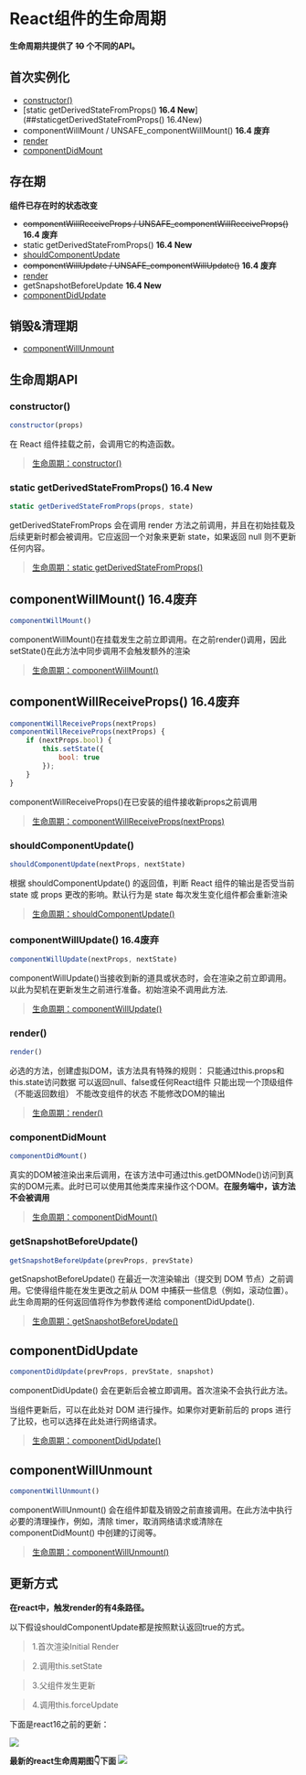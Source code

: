# React组件的生命周期

**生命周期共提供了 ~~10~~ 个不同的API。**

## 首次实例化

- [constructor()](##constructor())
- [static getDerivedStateFromProps() **16.4 New**](##staticgetDerivedStateFromProps() 16.4New)
- componentWillMount / UNSAFE_componentWillMount() **16.4 废弃** 
- [render](##render())
- [componentDidMount](##componentDidMount)

## 存在期
**组件已存在时的状态改变**
- ~~componentWillReceiveProps / UNSAFE_componentWillReceiveProps()~~ **16.4 废弃** 
- static getDerivedStateFromProps() **16.4 New**
- [shouldComponentUpdate](##shouldComponentUpdate)
- ~~componentWillUpdate / UNSAFE_componentWillUpdate()~~ **16.4 废弃** 
- [render](##render())
- getSnapshotBeforeUpdate **16.4 New**
- [componentDidUpdate](##componentDidUpdate)

## 销毁&清理期
- [componentWillUnmount](##componentWillUnmount)

## 生命周期API

### constructor()

```javascript
constructor(props)
```
在 React 组件挂载之前，会调用它的构造函数。
> [生命周期：constructor()](https://zh-hans.reactjs.org/docs/react-component.html#constructor)

### static getDerivedStateFromProps() 16.4 New

```javascript
static getDerivedStateFromProps(props, state)
```
getDerivedStateFromProps 会在调用 render 方法之前调用，并且在初始挂载及后续更新时都会被调用。它应返回一个对象来更新 state，如果返回 null 则不更新任何内容。
> [生命周期：static getDerivedStateFromProps()](https://zh-hans.reactjs.org/docs/react-component.html#static-getderivedstatefromprops)

## componentWillMount() 16.4废弃

```javascript
componentWillMount()
```
componentWillMount()在挂载发生之前立即调用。在之前render()调用，因此setState()在此方法中同步调用不会触发额外的渲染
> [生命周期：componentWillMount()](https://5a046bf5a6188f4b8fa4938a--reactjs.netlify.com/docs/react-component.html#componentwillmount)

## componentWillReceiveProps() 16.4废弃

```javascript
componentWillReceiveProps(nextProps)
componentWillReceiveProps(nextProps) {
    if (nextProps.bool) {
        this.setState({
            bool: true
        });
    }
}
```
componentWillReceiveProps()在已安装的组件接收新props之前调用
> [生命周期：componentWillReceiveProps(nextProps)](https://5a046bf5a6188f4b8fa4938a--reactjs.netlify.com/docs/react-component.html#componentwillreceiveprops)

### shouldComponentUpdate()
```javascript
shouldComponentUpdate(nextProps, nextState)
```
根据 shouldComponentUpdate() 的返回值，判断 React 组件的输出是否受当前 state 或 props 更改的影响。默认行为是 state 每次发生变化组件都会重新渲染
> [生命周期：shouldComponentUpdate()](https://zh-hans.reactjs.org/docs/react-component.html#shouldcomponentupdate)

### componentWillUpdate() 16.4废弃

```javascript
componentWillUpdate(nextProps, nextState)
```
componentWillUpdate()当接收到新的道具或状态时，会在渲染之前立即调用。以此为契机在更新发生之前进行准备。初始渲染不调用此方法.
> [生命周期：componentWillUpdate()](https://5a046bf5a6188f4b8fa4938a--reactjs.netlify.com/docs/react-component.html#componentwillupdate)

### render()
```javascript
render()
```
必选的方法，创建虚拟DOM，该方法具有特殊的规则：
只能通过this.props和this.state访问数据
可以返回null、false或任何React组件
只能出现一个顶级组件（不能返回数组）
不能改变组件的状态
不能修改DOM的输出
> [生命周期：render()](https://zh-hans.reactjs.org/docs/react-component.html#render)

### componentDidMount
```javascript
componentDidMount()
```
真实的DOM被渲染出来后调用，在该方法中可通过this.getDOMNode()访问到真实的DOM元素。此时已可以使用其他类库来操作这个DOM。**在服务端中，该方法不会被调用**
> [生命周期：componentDidMount()](https://zh-hans.reactjs.org/docs/react-component.html#componentdidmount)

### getSnapshotBeforeUpdate()
```javascript
getSnapshotBeforeUpdate(prevProps, prevState)
```
getSnapshotBeforeUpdate() 在最近一次渲染输出（提交到 DOM 节点）之前调用。它使得组件能在发生更改之前从 DOM 中捕获一些信息（例如，滚动位置）。此生命周期的任何返回值将作为参数传递给 componentDidUpdate().
> [生命周期：getSnapshotBeforeUpdate()](https://zh-hans.reactjs.org/docs/react-component.html#getsnapshotbeforeupdate)

## componentDidUpdate
```javascript
componentDidUpdate(prevProps, prevState, snapshot)
```
componentDidUpdate() 会在更新后会被立即调用。首次渲染不会执行此方法。

当组件更新后，可以在此处对 DOM 进行操作。如果你对更新前后的 props 进行了比较，也可以选择在此处进行网络请求。
> [生命周期：componentDidUpdate()](https://zh-hans.reactjs.org/docs/react-component.html#componentdidupdate)

## componentWillUnmount
```javascript
componentWillUnmount()
```
componentWillUnmount() 会在组件卸载及销毁之前直接调用。在此方法中执行必要的清理操作，例如，清除 timer，取消网络请求或清除在 componentDidMount() 中创建的订阅等。
> [生命周期：componentWillUnmount()](https://zh-hans.reactjs.org/docs/react-component.html#componentdidupdate)

## 更新方式

**在react中，触发render的有4条路径。**

以下假设shouldComponentUpdate都是按照默认返回true的方式。

> 1.首次渲染Initial Render

> 2.调用this.setState

> 3.父组件发生更新

> 4.调用this.forceUpdate

下面是react16之前的更新：

![](https://didiheng.com/Img/react_Update.png)

**最新的react生命周期图👇下面**
![](https://pic3.zhimg.com/v2-ee102ce9ad7399fc98d56a0b7eb7efc6_r.jpg)
